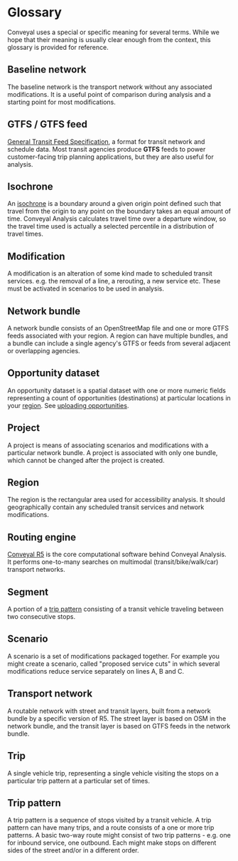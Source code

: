 # Glossary

Conveyal uses a special or specific meaning for several terms. While we hope that their meaning is usually clear enough from the context, this glossary is provided for reference.

## Baseline network
The baseline network is the transport network without any associated modifications. It is a useful point of comparison during analysis and a starting point for most modifications.

## GTFS / GTFS feed
[General Transit Feed Specification](https://developers.google.com/transit/gtfs/), a format for transit network and schedule data. Most transit agencies produce **GTFS** feeds to power customer-facing trip planning applications, but they are also useful for analysis.

## Isochrone
An [isochrone](https://en.wiktionary.org/wiki/isochrone#English) is a boundary around a given origin point defined such that travel from the origin to any point on the boundary takes an equal amount of time. Conveyal Analysis calculates travel time over a departure window, so the travel time used is actually a selected percentile in a distribution of travel times.

## Modification
A modification is an alteration of some kind made to scheduled transit services. e.g. the removal of a line, a rerouting, a new service etc. These must be activated in scenarios to be used in analysis.

## Network bundle
A network bundle consists of an OpenStreetMap file and one or more GTFS feeds associated with your region. A region can have multiple bundles, and a bundle can include a single agency's GTFS or feeds from several adjacent or overlapping agencies.

## Opportunity dataset
An opportunity dataset is a spatial dataset with one or more numeric fields representing a count of opportunities (destinations) at particular locations in your [region](#region). See [uploading opportunities](./prepare-inputs/upload-opportunity-data.md#upload_opportunities).

## Project
A project is means of associating scenarios and modifications with a particular network bundle. A project is associated with only one bundle, which cannot be changed after the project is created.

## Region
The region is the rectangular area used for accessibility analysis. It should geographically contain any scheduled transit services and network modifications.

## Routing engine
[Conveyal R5](https://github.com/conveyal/r5) is the core computational software behind Conveyal Analysis. It performs one-to-many searches on multimodal (transit/bike/walk/car) transport networks.

## Segment
A portion of a [trip pattern](#trip-pattern) consisting of a transit vehicle traveling between two consecutive stops.

## Scenario
A scenario is a set of modifications packaged together. For example you might create a scenario, called "proposed service cuts" in which several modifications reduce service separately on lines A, B and C.

## Transport network
A routable network with street and transit layers, built from a network bundle by a specific version of R5. The street layer is based on OSM in the network bundle, and the transit layer is based on GTFS feeds in the network bundle.

## Trip
A single vehicle trip, representing a single vehicle visiting the stops on a particular trip pattern at a particular set of times.

## Trip pattern
A trip pattern is a sequence of stops visited by a transit vehicle. A trip pattern can have many trips, and a route consists of a one or more trip patterns. A basic two-way route might consist of two trip patterns - e.g. one for inbound service, one outbound. Each might make stops on different sides of the street and/or in a different order.
